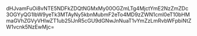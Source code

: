 dHJvamFuOi8vNTE5NDFkZDQtNGMxMy00OGZmLTg4MjctYmE2NzZmZDc3OGYyQG1lbW9yeTk3MTAyNy5kbnMubmF2eTo4MD9zZWN1cml0eT10bHMmaGVhZGVyVHlwZT1ub25lJnR5cGU9dGNwJnNuaT1vYmZzLmRvbWFpbiNtZW1vcnk5NzEwMjc=

